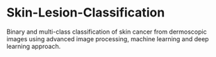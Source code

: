 # Skin-Lesion-Classification
Binary and multi-class classification of skin cancer from dermoscopic images using advanced image processing, machine learning and deep learning approach.
